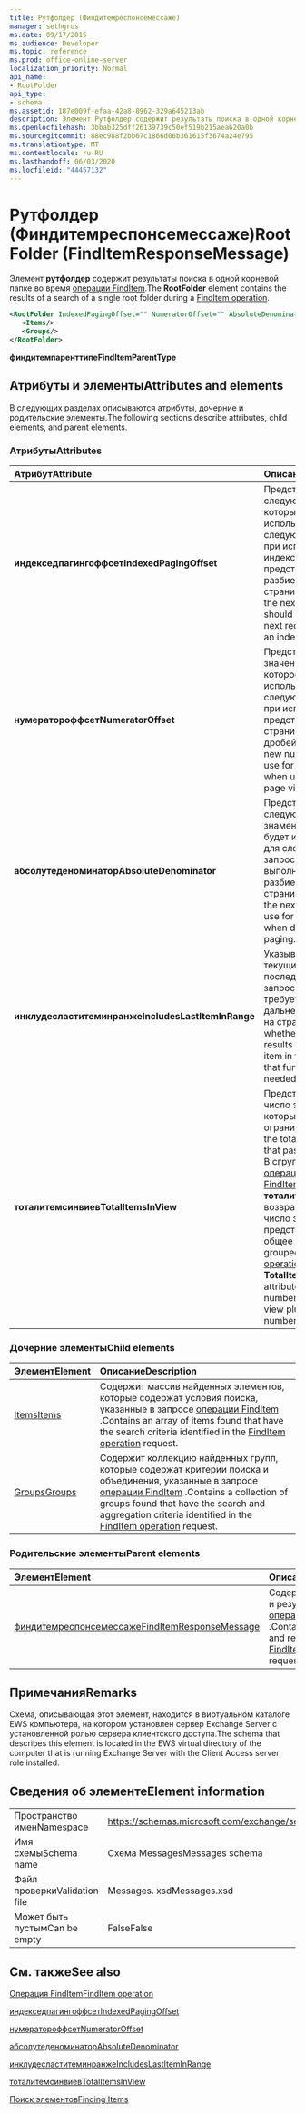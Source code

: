 ```yaml
---
title: Рутфолдер (Финдитемреспонсемессаже)
manager: sethgros
ms.date: 09/17/2015
ms.audience: Developer
ms.topic: reference
ms.prod: office-online-server
localization_priority: Normal
api_name:
- RootFolder
api_type:
- schema
ms.assetid: 187e009f-efaa-42a8-8962-329a645213ab
description: Элемент Рутфолдер содержит результаты поиска в одной корневой папке во время операции FindItem.
ms.openlocfilehash: 3bbab325dff26139739c50ef519b215aea620a0b
ms.sourcegitcommit: 88ec988f2bb67c1866d06b361615f3674a24e795
ms.translationtype: MT
ms.contentlocale: ru-RU
ms.lasthandoff: 06/03/2020
ms.locfileid: "44457132"
---
```

# <a name="rootfolder-finditemresponsemessage"></a><span data-ttu-id="f0df0-103">Рутфолдер (Финдитемреспонсемессаже)</span><span class="sxs-lookup"><span data-stu-id="f0df0-103">RootFolder (FindItemResponseMessage)</span></span>

<span data-ttu-id="f0df0-104">Элемент **рутфолдер** содержит результаты поиска в одной корневой папке во время [операции FindItem](finditem-operation.md).</span><span class="sxs-lookup"><span data-stu-id="f0df0-104">The **RootFolder** element contains the results of a search of a single root folder during a [FindItem operation](finditem-operation.md).</span></span>
  
```xml
<RootFolder IndexedPagingOffset="" NumeratorOffset="" AbsoluteDenominator="" IncludesLastItemInRange="" TotalItemsInView="">
   <Items/>
   <Groups/>
</RootFolder>
```

 <span data-ttu-id="f0df0-105">**финдитемпаренттипе**</span><span class="sxs-lookup"><span data-stu-id="f0df0-105">**FindItemParentType**</span></span>
## <a name="attributes-and-elements"></a><span data-ttu-id="f0df0-106">Атрибуты и элементы</span><span class="sxs-lookup"><span data-stu-id="f0df0-106">Attributes and elements</span></span>

<span data-ttu-id="f0df0-107">В следующих разделах описываются атрибуты, дочерние и родительские элементы.</span><span class="sxs-lookup"><span data-stu-id="f0df0-107">The following sections describe attributes, child elements, and parent elements.</span></span>
  
### <a name="attributes"></a><span data-ttu-id="f0df0-108">Атрибуты</span><span class="sxs-lookup"><span data-stu-id="f0df0-108">Attributes</span></span>

|<span data-ttu-id="f0df0-109">**Атрибут**</span><span class="sxs-lookup"><span data-stu-id="f0df0-109">**Attribute**</span></span>|<span data-ttu-id="f0df0-110">**Описание**</span><span class="sxs-lookup"><span data-stu-id="f0df0-110">**Description**</span></span>|
|:-----|:-----|
|<span data-ttu-id="f0df0-111">**индекседпагингоффсет**</span><span class="sxs-lookup"><span data-stu-id="f0df0-111">**IndexedPagingOffset**</span></span> <br/> |<span data-ttu-id="f0df0-112">Представляет следующий индекс, который должен использоваться для следующего запроса при использовании индексированного представления разбиения по страницам.</span><span class="sxs-lookup"><span data-stu-id="f0df0-112">Represents the next index that should be used for the next request when using an indexed paging view.</span></span>  <br/> |
|<span data-ttu-id="f0df0-113">**нумератороффсет**</span><span class="sxs-lookup"><span data-stu-id="f0df0-113">**NumeratorOffset**</span></span> <br/> |<span data-ttu-id="f0df0-114">Представляет новое значение числителя, которое будет использоваться для следующего запроса при использовании представлений страницы дробей.</span><span class="sxs-lookup"><span data-stu-id="f0df0-114">Represents the new numerator value to use for the next request when using fraction page views.</span></span>  <br/> |
|<span data-ttu-id="f0df0-115">**абсолутеденоминатор**</span><span class="sxs-lookup"><span data-stu-id="f0df0-115">**AbsoluteDenominator**</span></span> <br/> |<span data-ttu-id="f0df0-116">Представляет следующий знаменатель, который будет использоваться для следующего запроса при выполнении дробного разбиения на страницы.</span><span class="sxs-lookup"><span data-stu-id="f0df0-116">Represents the next denominator to use for the next request when doing fractional paging.</span></span>  <br/> |
|<span data-ttu-id="f0df0-117">**инклудесластитеминранже**</span><span class="sxs-lookup"><span data-stu-id="f0df0-117">**IncludesLastItemInRange**</span></span> <br/> |<span data-ttu-id="f0df0-118">Указывает, содержат ли текущие результаты последний элемент в запросе, что не требуется для дальнейшей разбиения на страницы.</span><span class="sxs-lookup"><span data-stu-id="f0df0-118">Indicates whether the current results contain the last item in the query, such that further paging is not needed.</span></span>  <br/> |
|<span data-ttu-id="f0df0-119">**тоталитемсинвиев**</span><span class="sxs-lookup"><span data-stu-id="f0df0-119">**TotalItemsInView**</span></span> <br/> |<span data-ttu-id="f0df0-120">Представляет общее число элементов, которые прошли ограничение.</span><span class="sxs-lookup"><span data-stu-id="f0df0-120">Represents the total number of items that pass the restriction.</span></span> <span data-ttu-id="f0df0-121">В сгруппированной [операции FindItem](finditem-operation.md)атрибут **тоталитемсинвиев** возвращает общее число элементов в представлении, а также общее число групп.</span><span class="sxs-lookup"><span data-stu-id="f0df0-121">In a grouped [FindItem operation](finditem-operation.md), the **TotalItemsInView** attribute returns the total number of items in the view plus the total number of groups.</span></span>  <br/> |
   
### <a name="child-elements"></a><span data-ttu-id="f0df0-122">Дочерние элементы</span><span class="sxs-lookup"><span data-stu-id="f0df0-122">Child elements</span></span>

|<span data-ttu-id="f0df0-123">**Элемент**</span><span class="sxs-lookup"><span data-stu-id="f0df0-123">**Element**</span></span>|<span data-ttu-id="f0df0-124">**Описание**</span><span class="sxs-lookup"><span data-stu-id="f0df0-124">**Description**</span></span>|
|:-----|:-----|
|[<span data-ttu-id="f0df0-125">Items</span><span class="sxs-lookup"><span data-stu-id="f0df0-125">Items</span></span>](items.md) <br/> |<span data-ttu-id="f0df0-126">Содержит массив найденных элементов, которые содержат условия поиска, указанные в запросе [операции FindItem](finditem-operation.md) .</span><span class="sxs-lookup"><span data-stu-id="f0df0-126">Contains an array of items found that have the search criteria identified in the [FindItem operation](finditem-operation.md) request.</span></span>  <br/> |
|[<span data-ttu-id="f0df0-127">Groups</span><span class="sxs-lookup"><span data-stu-id="f0df0-127">Groups</span></span>](groups.md) <br/> |<span data-ttu-id="f0df0-128">Содержит коллекцию найденных групп, которые содержат критерии поиска и объединения, указанные в запросе [операции FindItem](finditem-operation.md) .</span><span class="sxs-lookup"><span data-stu-id="f0df0-128">Contains a collection of groups found that have the search and aggregation criteria identified in the [FindItem operation](finditem-operation.md) request.</span></span>  <br/> |
   
### <a name="parent-elements"></a><span data-ttu-id="f0df0-129">Родительские элементы</span><span class="sxs-lookup"><span data-stu-id="f0df0-129">Parent elements</span></span>

|<span data-ttu-id="f0df0-130">**Элемент**</span><span class="sxs-lookup"><span data-stu-id="f0df0-130">**Element**</span></span>|<span data-ttu-id="f0df0-131">**Описание**</span><span class="sxs-lookup"><span data-stu-id="f0df0-131">**Description**</span></span>|
|:-----|:-----|
|[<span data-ttu-id="f0df0-132">финдитемреспонсемессаже</span><span class="sxs-lookup"><span data-stu-id="f0df0-132">FindItemResponseMessage</span></span>](finditemresponsemessage.md) <br/> |<span data-ttu-id="f0df0-133">Содержит состояние и результат запроса [операции FindItem](finditem-operation.md) .</span><span class="sxs-lookup"><span data-stu-id="f0df0-133">Contains the status and result of a [FindItem operation](finditem-operation.md) request.</span></span>  <br/> |
   
## <a name="remarks"></a><span data-ttu-id="f0df0-134">Примечания</span><span class="sxs-lookup"><span data-stu-id="f0df0-134">Remarks</span></span>

<span data-ttu-id="f0df0-135">Схема, описывающая этот элемент, находится в виртуальном каталоге EWS компьютера, на котором установлен сервер Exchange Server с установленной ролью сервера клиентского доступа.</span><span class="sxs-lookup"><span data-stu-id="f0df0-135">The schema that describes this element is located in the EWS virtual directory of the computer that is running Exchange Server with the Client Access server role installed.</span></span>
  
## <a name="element-information"></a><span data-ttu-id="f0df0-136">Сведения об элементе</span><span class="sxs-lookup"><span data-stu-id="f0df0-136">Element information</span></span>

|||
|:-----|:-----|
|<span data-ttu-id="f0df0-137">Пространство имен</span><span class="sxs-lookup"><span data-stu-id="f0df0-137">Namespace</span></span>  <br/> |https://schemas.microsoft.com/exchange/services/2006/messages  <br/> |
|<span data-ttu-id="f0df0-138">Имя схемы</span><span class="sxs-lookup"><span data-stu-id="f0df0-138">Schema name</span></span>  <br/> |<span data-ttu-id="f0df0-139">Схема Messages</span><span class="sxs-lookup"><span data-stu-id="f0df0-139">Messages schema</span></span>  <br/> |
|<span data-ttu-id="f0df0-140">Файл проверки</span><span class="sxs-lookup"><span data-stu-id="f0df0-140">Validation file</span></span>  <br/> |<span data-ttu-id="f0df0-141">Messages. xsd</span><span class="sxs-lookup"><span data-stu-id="f0df0-141">Messages.xsd</span></span>  <br/> |
|<span data-ttu-id="f0df0-142">Может быть пустым</span><span class="sxs-lookup"><span data-stu-id="f0df0-142">Can be empty</span></span>  <br/> |<span data-ttu-id="f0df0-143">False</span><span class="sxs-lookup"><span data-stu-id="f0df0-143">False</span></span>  <br/> |
   
## <a name="see-also"></a><span data-ttu-id="f0df0-144">См. также</span><span class="sxs-lookup"><span data-stu-id="f0df0-144">See also</span></span>



[<span data-ttu-id="f0df0-145">Операция FindItem</span><span class="sxs-lookup"><span data-stu-id="f0df0-145">FindItem operation</span></span>](finditem-operation.md)
  
[<span data-ttu-id="f0df0-146">индекседпагингоффсет</span><span class="sxs-lookup"><span data-stu-id="f0df0-146">IndexedPagingOffset</span></span>](https://msdn.microsoft.com/library/ExchangeWebServices.FindItemParentType.IndexedPagingOffset.aspx)
  
[<span data-ttu-id="f0df0-147">нумератороффсет</span><span class="sxs-lookup"><span data-stu-id="f0df0-147">NumeratorOffset</span></span>](https://msdn.microsoft.com/library/ExchangeWebServices.FindItemParentType.NumeratorOffset.aspx)
  
[<span data-ttu-id="f0df0-148">абсолутеденоминатор</span><span class="sxs-lookup"><span data-stu-id="f0df0-148">AbsoluteDenominator</span></span>](https://msdn.microsoft.com/library/ExchangeWebServices.FindItemParentType.AbsoluteDenominator.aspx)
  
[<span data-ttu-id="f0df0-149">инклудесластитеминранже</span><span class="sxs-lookup"><span data-stu-id="f0df0-149">IncludesLastItemInRange</span></span>](https://msdn.microsoft.com/library/ExchangeWebServices.FindItemParentType.IncludesLastItemInRange.aspx)
  
[<span data-ttu-id="f0df0-150">тоталитемсинвиев</span><span class="sxs-lookup"><span data-stu-id="f0df0-150">TotalItemsInView</span></span>](https://msdn.microsoft.com/library/ExchangeWebServices.FindItemParentType.TotalItemsInView.aspx)


[<span data-ttu-id="f0df0-151">Поиск элементов</span><span class="sxs-lookup"><span data-stu-id="f0df0-151">Finding Items</span></span>](https://msdn.microsoft.com/library/63af1f9c-464b-4fca-9ae3-3d60f24ca93c%28Office.15%29.aspx)

